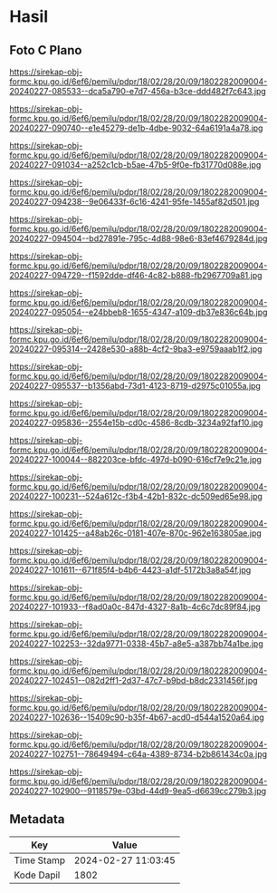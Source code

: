 # Hasil

## Foto C Plano

https://sirekap-obj-formc.kpu.go.id/6ef6/pemilu/pdpr/18/02/28/20/09/1802282009004-20240227-085533--dca5a790-e7d7-456a-b3ce-ddd482f7c643.jpg

https://sirekap-obj-formc.kpu.go.id/6ef6/pemilu/pdpr/18/02/28/20/09/1802282009004-20240227-090740--e1e45279-de1b-4dbe-9032-64a6191a4a78.jpg

https://sirekap-obj-formc.kpu.go.id/6ef6/pemilu/pdpr/18/02/28/20/09/1802282009004-20240227-091034--a252c1cb-b5ae-47b5-9f0e-fb31770d088e.jpg

https://sirekap-obj-formc.kpu.go.id/6ef6/pemilu/pdpr/18/02/28/20/09/1802282009004-20240227-094238--9e06433f-6c16-4241-95fe-1455af82d501.jpg

https://sirekap-obj-formc.kpu.go.id/6ef6/pemilu/pdpr/18/02/28/20/09/1802282009004-20240227-094504--bd27891e-795c-4d88-98e6-83ef4679284d.jpg

https://sirekap-obj-formc.kpu.go.id/6ef6/pemilu/pdpr/18/02/28/20/09/1802282009004-20240227-094729--f1592dde-df46-4c82-b888-fb2967709a81.jpg

https://sirekap-obj-formc.kpu.go.id/6ef6/pemilu/pdpr/18/02/28/20/09/1802282009004-20240227-095054--e24bbeb8-1655-4347-a109-db37e836c64b.jpg

https://sirekap-obj-formc.kpu.go.id/6ef6/pemilu/pdpr/18/02/28/20/09/1802282009004-20240227-095314--2428e530-a88b-4cf2-9ba3-e9759aaab1f2.jpg

https://sirekap-obj-formc.kpu.go.id/6ef6/pemilu/pdpr/18/02/28/20/09/1802282009004-20240227-095537--b1356abd-73d1-4123-8719-d2975c01055a.jpg

https://sirekap-obj-formc.kpu.go.id/6ef6/pemilu/pdpr/18/02/28/20/09/1802282009004-20240227-095836--2554e15b-cd0c-4586-8cdb-3234a92faf10.jpg

https://sirekap-obj-formc.kpu.go.id/6ef6/pemilu/pdpr/18/02/28/20/09/1802282009004-20240227-100044--882203ce-bfdc-497d-b090-616cf7e9c21e.jpg

https://sirekap-obj-formc.kpu.go.id/6ef6/pemilu/pdpr/18/02/28/20/09/1802282009004-20240227-100231--524a612c-f3b4-42b1-832c-dc509ed65e98.jpg

https://sirekap-obj-formc.kpu.go.id/6ef6/pemilu/pdpr/18/02/28/20/09/1802282009004-20240227-101425--a48ab26c-0181-407e-870c-962e163805ae.jpg

https://sirekap-obj-formc.kpu.go.id/6ef6/pemilu/pdpr/18/02/28/20/09/1802282009004-20240227-101611--671f85f4-b4b6-4423-a1df-5172b3a8a54f.jpg

https://sirekap-obj-formc.kpu.go.id/6ef6/pemilu/pdpr/18/02/28/20/09/1802282009004-20240227-101933--f8ad0a0c-847d-4327-8a1b-4c6c7dc89f84.jpg

https://sirekap-obj-formc.kpu.go.id/6ef6/pemilu/pdpr/18/02/28/20/09/1802282009004-20240227-102253--32da9771-0338-45b7-a8e5-a387bb74a1be.jpg

https://sirekap-obj-formc.kpu.go.id/6ef6/pemilu/pdpr/18/02/28/20/09/1802282009004-20240227-102451--082d2ff1-2d37-47c7-b9bd-b8dc2331456f.jpg

https://sirekap-obj-formc.kpu.go.id/6ef6/pemilu/pdpr/18/02/28/20/09/1802282009004-20240227-102636--15409c90-b35f-4b67-acd0-d544a1520a64.jpg

https://sirekap-obj-formc.kpu.go.id/6ef6/pemilu/pdpr/18/02/28/20/09/1802282009004-20240227-102751--78649494-c64a-4389-8734-b2b861434c0a.jpg

https://sirekap-obj-formc.kpu.go.id/6ef6/pemilu/pdpr/18/02/28/20/09/1802282009004-20240227-102900--9118579e-03bd-44d9-9ea5-d6639cc279b3.jpg


## Metadata

| Key        | Value               |
| ---------- | ------------------- |
| Time Stamp | 2024-02-27 11:03:45 |
| Kode Dapil | 1802                |




